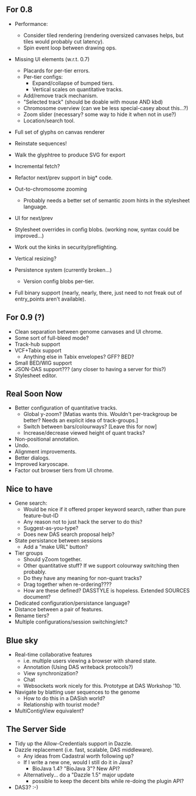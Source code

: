 
For 0.8
-------

  - Performance:
     + Consider tiled rendering (rendering oversized canvases helps, but
       tiles would probably cut latency).
     + Spin event loop between drawing ops.
  - Missing UI elements (w.r.t. 0.7)
     + Placards for per-tier errors.
     + Per-tier configs:
       - Expand/collapse of bumped tiers.
       - Vertical scales on quantitative tracks.
     + Add/remove track mechanism.
     + "Selected track" (should be doable with mouse AND kbd)
     + Chromosome overview (can we be less special-casey about this...?)
     + Zoom slider (necessary?  some way to hide it when not in use?)
     + Location/search tool.
  - Full set of glyphs on canvas renderer
  - Reinstate sequences!
  - Walk the glyphtree to produce SVG for export
  - Incremental fetch?
  - Refactor next/prev support in big* code.
  - Out-to-chromosome zooming
    + Probably needs a better set of semantic zoom hints in the
      stylesheet language.
  - UI for next/prev
  - Stylesheet overrides in config blobs.  (working now, syntax could be improved...)

  - Work out the kinks in security/preflighting.
  - Vertical resizing?
  - Persistence system (currently broken...)
    + Version config blobs per-tier.
  - Full binary support (nearly, nearly, there, just need to not
    freak out of entry_points aren't available).

For 0.9 (?)
-----------

  - Clean separation between genome canvases and UI chrome.
  - Some sort of full-bleed mode?
  - Track-hub support
  - VCF+Tabix support
     - Anything else in Tabix envelopes?  GFF?  BED?
  - Small BED/WIG support
  - JSON-DAS support??? (any closer to having a server for this?)
  - Stylesheet editor.
 
Real Soon Now
-------------

 - Better configuration of quantitative tracks.
     + Global y-zoom? [Matias wants this.  Wouldn't per-trackgroup be better?  Needs an explicit idea of track-groups.]
     + Switch between bars/colourways? [Leave this for now]
     + Increase/decrease viewed height of quant tracks?
 - Non-positional annotation.
 - Undo.
 - Alignment improvements.
 - Better dialogs.
 - Improved karyoscape.
 - Factor out browser tiers from UI chrome.

Nice to have
------------

 - Gene search:
     + Would be nice if it offered proper keyword search, rather than pure feature-but-ID
     + Any reason not to just hack the server to do this?
     + Suggest-as-you-type?
     + Does new DAS search proposal help?
 - State persistance between sessions
     + Add a "make URL" button?
 - Tier groups
     + Should yZoom together.
     + Other quantitative stuff?  If we support colourway switching then probably.
     + Do they have any meaning for non-quant tracks?
     + Drag together when re-ordering????
     + How are these defined?  DASSTYLE is hopeless.  Extended SOURCES document?
 - Dedicated configuration/persistance language?
 - Distance between a pair of features.
 - Rename tiers?
 - Multiple configurations/session switching/etc?

Blue sky
--------
    
 - Real-time collaborative features
    + i.e. multiple users viewing a browser with shared state.
    + Annotation (Using DAS writeback protocols?)
    + View synchronization?
    + Chat 
    + Websockets work nicely for this.  Prototype at DAS Workshop '10.
 - Navigate by blatting user sequences to the genome
    + How to do this in a DASish world?
    + Relationship with tourist mode?
 - MultiContigView equivalent?

The Server Side
---------------
 
 - Tidy up the Allow-Credentials support in Dazzle.
 - Dazzle replacement (i.e. fast, scalable, DAS middleware).
    + Any ideas from Cadastral worth following up?
    + If I write a new one, would I still do it in Java?
        * BioJava 1.4?  "BioJava 3"?  New API?
    + Alternatively... do a "Dazzle 1.5" major update
        * possible to keep the decent bits while re-doing the plugin API?
 - DAS3? :-)
